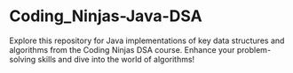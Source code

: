 # Coding_Ninjas-Java-DSA
Explore this repository for Java implementations of key data structures and algorithms from the Coding Ninjas DSA course. Enhance your problem-solving skills and dive into the world of algorithms!
